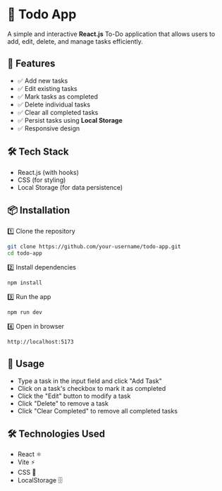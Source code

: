 # 📝 Todo App  

A simple and interactive **React.js** To-Do application that allows users to add, edit, delete, and manage tasks efficiently.  

## 🚀 Features  
- ✅ Add new tasks  
- ✅ Edit existing tasks  
- ✅ Mark tasks as completed  
- ✅ Delete individual tasks  
- ✅ Clear all completed tasks  
- ✅ Persist tasks using **Local Storage**  
- ✅ Responsive design  

## 🛠️ Tech Stack  
- React.js (with hooks)  
- CSS (for styling)  
- Local Storage (for data persistence)  

## 📦 Installation  

1️⃣ Clone the repository  
```bash
git clone https://github.com/your-username/todo-app.git
cd todo-app
```
2️⃣ Install dependencies
```bash
npm install
```
3️⃣ Run the app
```bash
npm run dev
```
4️⃣ Open in browser
```bash
http://localhost:5173
```
## 🎯 Usage
- Type a task in the input field and click "Add Task"
- Click on a task's checkbox to mark it as completed
- Click the "Edit" button to modify a task
- Click "Delete" to remove a task
- Click "Clear Completed" to remove all completed tasks

## 🛠️ Technologies Used
- React ⚛️
- Vite ⚡
- CSS 🎨
- LocalStorage 🗄️
